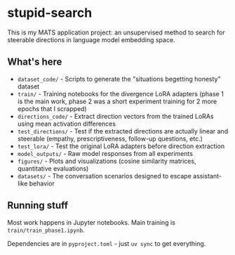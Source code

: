 # stupid-search

This is my MATS application project: an unsupervised method to search for steerable directions in language model embedding space.

## What's here

- `dataset_code/` - Scripts to generate the "situations begetting honesty" dataset 
- `train/` - Training notebooks for the divergence LoRA adapters (phase 1 is the main work, phase 2 was a short experiment training for 2 more epochs that I scrapped)
- `directions_code/` - Extract direction vectors from the trained LoRAs using mean activation differences
- `test_directions/` - Test if the extracted directions are actually linear and steerable (empathy, prescriptiveness, follow-up questions, etc.)
- `test_lora/` - Test the original LoRA adapters before direction extraction
- `model_outputs/` - Raw model responses from all experiments
- `figures/` - Plots and visualizations (cosine similarity matrices, quantitative evaluations)
- `datasets/` - The conversation scenarios designed to escape assistant-like behavior

## Running stuff

Most work happens in Jupyter notebooks. Main training is `train/train_phase1.ipynb`.

Dependencies are in `pyproject.toml` - just `uv sync` to get everything.
